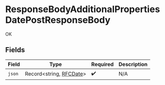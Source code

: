 # ResponseBodyAdditionalPropertiesDatePostResponseBody

OK


## Fields

| Field                                                | Type                                                 | Required                                             | Description                                          |
| ---------------------------------------------------- | ---------------------------------------------------- | ---------------------------------------------------- | ---------------------------------------------------- |
| `json`                                               | Record<string, [RFCDate](../../../types/rfcdate.md)> | :heavy_check_mark:                                   | N/A                                                  |